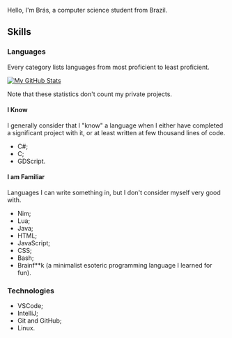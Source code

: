 Hello, I'm Brás, a computer science student from Brazil.

## Skills

### Languages

Every category lists languages from most proficient to least proficient.

[![My GitHub Stats](https://github-readme-stats.vercel.app/api/?username=brasb&theme=tokyonight&showicons=true)]()

Note that these statistics don't count my private projects.


#### I Know

I generally consider that I "know" a language when I either have completed a significant project with it, or at least written at few thousand lines of code.
* C#;
* C;
* GDScript.

#### I am Familiar

Languages I can write something in, but I don't consider myself very good with.
* Nim;
* Lua;
* Java;
* HTML;
* JavaScript;
* CSS;
* Bash;
* Brainf\*\*k (a minimalist esoteric programming language I learned for fun).


### Technologies
* VSCode;
* IntelliJ;
* Git and GitHub;
* Linux.

